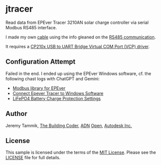 # jtracer

Read data from EPEver Tracer 3210AN solar charge controller via serial Modbus RS485 interface.

I made my own [cable](https://waldrain.github.io/pv#tracer-rs485-cable) using
the info gleaned on the [RS485 communication](https://waldrain.github.io/pv#tracer-rs485-communication).

It requires a [CP210x USB to UART Bridge Virtual COM Port (VCP) driver](https://www.silabs.com/developers/usb-to-uart-bridge-vcp-drivers).

## Configuration Attempt

Failed in the end.
I ended up using the EPEver Windows software, cf. the following chast logs with ChatGPT and Gemini:

- [Modbus library for EPEver](https://chatgpt.com/share/68c942dc-7918-8005-8208-98fe52c63e58)
- [Connect Epever Tracer to Windows Software](https://g.co/gemini/share/922daad79e30)
- [LiFePO4 Battery Charge Protection Settings](https://g.co/gemini/share/213652ecba59)

## Author

Jeremy Tammik,
[The Building Coder](http://thebuildingcoder.typepad.com),
[ADN](http://www.autodesk.com/adn)
[Open](http://www.autodesk.com/adnopen),
[Autodesk Inc.](http://www.autodesk.com)

## License

This sample is licensed under the terms of
the [MIT License](http://opensource.org/licenses/MIT).
Please see the [LICENSE](LICENSE) file for full details.

